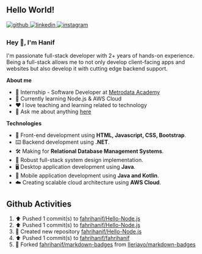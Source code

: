 ## Hello World!

<a href="https://github.com/fahrihanif" target="_blank">
<img src=https://img.shields.io/badge/github-%2324292e.svg?&style=for-the-badge&logo=github&logoColor=white alt=github style="margin-bottom: 5px;" />
</a>
<a href="https://linkedin.com/in/fahrihanif" target="_blank">
<img src=https://img.shields.io/badge/linkedin-%231E77B5.svg?&style=for-the-badge&logo=linkedin&logoColor=white alt=linkedin style="margin-bottom: 5px;" />
</a>
<a href="https://instagram.com/_fahrihanif" target="_blank">
<img src=https://img.shields.io/badge/instagram-%23000000.svg?&style=for-the-badge&logo=instagram&logoColor=white alt=instagram style="margin-bottom: 5px;" />
</a>  

### Hey 👋, I'm Hanif  
I'm passionate full-stack developer with 2+ years of hands-on experience. Being a full-stack allows me to not only develop client-facing apps and websites but also develop it with cutting edge backend support.  
  
**About me**
- 💼 Internship - Software Developer at [Metrodata Academy](https://metrodataacademy.id/tentang-kami)
- 📖 Currently learning Node.js & AWS Cloud
- ❤️ I love teaching and learning related to technology
- 💬 Ask me about anything [here](https://www.linkedin.com/in/fahrihanif/)


**Technologies**
- 🎨 Front-end development using **HTML, Javascript, CSS, Bootstrap**.
- ⌨️ Backend development using **.NET**.
- 🛠️ Making for **Relational Database Management Systems**.
- 🧩 Robust full-stack system design implementation.
- 🖥️ Desktop application development using **Java**.
- 📲 Mobile application development using **Java and Kotlin**.
- ☁️ Creating scalable cloud architecture using **AWS Cloud**.

## Github Activities  
<!--RECENT_ACTIVITY:start-->
1. ⬆️ Pushed 1 commit(s) to [fahrihanif/Hello-Node.js](https://github.com/fahrihanif/Hello-Node.js)
2. ⬆️ Pushed 1 commit(s) to [fahrihanif/Hello-Node.js](https://github.com/fahrihanif/Hello-Node.js)
3. 📔 Created new repository [fahrihanif/Hello-Node.js](https://github.com/fahrihanif/Hello-Node.js)
4. ⬆️ Pushed 1 commit(s) to [fahrihanif/fahrihanif](https://github.com/fahrihanif/fahrihanif)
5. 🔱 Forked [fahrihanif/markdown-badges](https://github.com/fahrihanif/markdown-badges) from [Ileriayo/markdown-badges](https://github.com/Ileriayo/markdown-badges)
<!--RECENT_ACTIVITY:end-->
